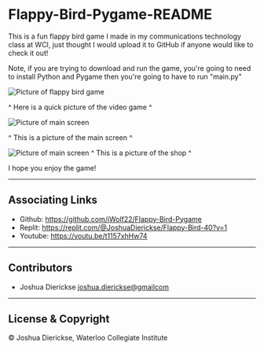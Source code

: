 # Flappy-Bird-Pygame-README

This is a fun flappy bird game I made in my communications technology class at WCI, just thought I would upload it to GitHub if anyone would like to check it out!

Note, if you are trying to download and run the game, you're going to need to install Python and Pygame then you're going to have to run "main.py"

![Picture of flappy bird game](https://drive.google.com/uc?id=1aqvJnwh1ix7nXmhipG7UOF-nNEa0vBeY)

^ Here is a quick picture of the video game ^

![Picture of main screen](https://drive.google.com/uc?id=1IedBoWhBT5iPyIuC1wNvZzmRe1tKVoJR)

^ This is a picture of the main screen ^

![Picture of main screen](https://drive.google.com/uc?id=1oCUfPzGEMtf29Zz5_ocxRULMN03X1GTz)
^ This is a picture of the shop ^

I hope you enjoy the game!

---

## Associating Links

 - Github: https://github.com/iWolf22/Flappy-Bird-Pygame
 - Replit: https://replit.com/@JoshuaDierickse/Flappy-Bird-40?v=1
 - Youtube: https://youtu.be/t1157xhHw74

---

## Contributors

- Joshua Dierickse <joshua.dierickse@gmailcom>

---

## License & Copyright

© Joshua Dierickse, Waterloo Collegiate Institute
